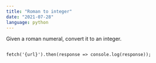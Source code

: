 ```yaml
---
title: "Roman to integer"
date: "2021-07-28"
language: python
---
```


Given a roman numeral, convert it to an integer.

<pre>
<code className="python">
fetch('{url}').then(response => console.log(response));
</code>
</pre>
